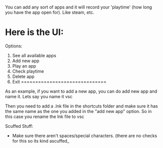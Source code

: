 You can add any sort of apps and it will record your 'playtime' (how long you have the app open for). Like steam, etc.

Here is the UI:
==============================
Options:
1. See all available apps
2. Add new app
3. Play an app
4. Check playtime
5. Delete app
6. Exit
==============================

As an example, if you want to add a new app, you can do add new app and name it.
Lets say you name it vsc

Then you need to add a .lnk file in the shortcuts folder and make sure it has the same name as the one you added in the "add new app" option.
So in this case you rename the lnk file to vsc

Scuffed Stuff:
- Make sure there aren't spaces/special characters. (there are no checks for this so its kind ascuffed_
